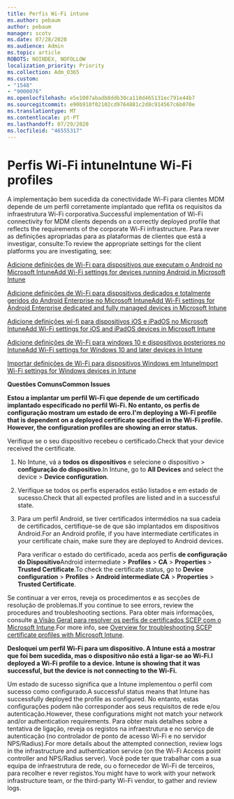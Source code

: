```yaml
---
title: Perfis Wi-Fi intune
ms.author: pebaum
author: pebaum
manager: scotv
ms.date: 07/28/2020
ms.audience: Admin
ms.topic: article
ROBOTS: NOINDEX, NOFOLLOW
localization_priority: Priority
ms.collection: Adm_O365
ms.custom:
- "1548"
- "9000076"
ms.openlocfilehash: e5e1007abadb8ddb30ca110d465131ec791e44b7
ms.sourcegitcommit: e90b918f02102cd9764881c2d8c914567c6b070e
ms.translationtype: MT
ms.contentlocale: pt-PT
ms.lasthandoff: 07/29/2020
ms.locfileid: "46555317"
---
```

# <a name="intune-wi-fi-profiles"></a><span data-ttu-id="e1b5c-102">Perfis Wi-Fi intune</span><span class="sxs-lookup"><span data-stu-id="e1b5c-102">Intune Wi-Fi profiles</span></span>

<span data-ttu-id="e1b5c-103">A implementação bem sucedida da conectividade Wi-Fi para clientes MDM depende de um perfil corretamente implantado que reflita os requisitos da infraestrutura Wi-Fi corporativa.</span><span class="sxs-lookup"><span data-stu-id="e1b5c-103">Successful implementation of Wi-Fi connectivity for MDM clients depends on a correctly deployed profile that reflects the requirements of the corporate Wi-Fi infrastructure.</span></span> <span data-ttu-id="e1b5c-104">Para rever as definições apropriadas para as plataformas de clientes que está a investigar, consulte:</span><span class="sxs-lookup"><span data-stu-id="e1b5c-104">To review the appropriate settings for the client platforms you are investigating, see:</span></span> 

[<span data-ttu-id="e1b5c-105">Adicione definições de Wi-Fi para dispositivos que executam o Android no Microsoft Intune</span><span class="sxs-lookup"><span data-stu-id="e1b5c-105">Add Wi-Fi settings for devices running Android in Microsoft Intune</span></span>](https://docs.microsoft.com/intune/wi-fi-settings-android)

[<span data-ttu-id="e1b5c-106">Adicione definições de Wi-Fi para dispositivos dedicados e totalmente geridos do Android Enterprise no Microsoft Intune</span><span class="sxs-lookup"><span data-stu-id="e1b5c-106">Add Wi-Fi settings for Android Enterprise dedicated and fully managed devices in Microsoft Intune</span></span>](https://docs.microsoft.com/intune/wi-fi-settings-android-enterprise)

[<span data-ttu-id="e1b5c-107">Adicione definições wi-fi para dispositivos iOS e iPadOS no Microsoft Intune</span><span class="sxs-lookup"><span data-stu-id="e1b5c-107">Add Wi-Fi settings for iOS and iPadOS devices in Microsoft Intune</span></span>](https://docs.microsoft.com/intune/wi-fi-settings-ios)

[<span data-ttu-id="e1b5c-108">Adicione definições de Wi-Fi para windows 10 e dispositivos posteriores no Intune</span><span class="sxs-lookup"><span data-stu-id="e1b5c-108">Add Wi-Fi settings for Windows 10 and later devices in Intune</span></span>](https://docs.microsoft.com/intune/wi-fi-settings-windows)

[<span data-ttu-id="e1b5c-109">Importar definições de Wi-Fi para dispositivos Windows em Intune</span><span class="sxs-lookup"><span data-stu-id="e1b5c-109">Import Wi-Fi settings for Windows devices in Intune</span></span>](https://docs.microsoft.com/intune/wi-fi-settings-import-windows-8-1)

<span data-ttu-id="e1b5c-110">**Questões Comuns**</span><span class="sxs-lookup"><span data-stu-id="e1b5c-110">**Common Issues**</span></span>

<span data-ttu-id="e1b5c-111">**Estou a implantar um perfil Wi-Fi que depende de um certificado implantado especificado no perfil Wi-Fi. No entanto, os perfis de configuração mostram um estado de erro.**</span><span class="sxs-lookup"><span data-stu-id="e1b5c-111">**I'm deploying a Wi-Fi profile that is dependent on a deployed certificate specified in the Wi-Fi profile. However, the configuration profiles are showing an error status.**</span></span>

<span data-ttu-id="e1b5c-112">Verifique se o seu dispositivo recebeu o certificado.</span><span class="sxs-lookup"><span data-stu-id="e1b5c-112">Check that your device received the certificate.</span></span>

1. <span data-ttu-id="e1b5c-113">No Intune, vá a **todos os dispositivos** e selecione o dispositivo > **configuração do dispositivo**.</span><span class="sxs-lookup"><span data-stu-id="e1b5c-113">In Intune, go to **All Devices** and select the device > **Device configuration**.</span></span>

2. <span data-ttu-id="e1b5c-114">Verifique se todos os perfis esperados estão listados e em estado de sucesso.</span><span class="sxs-lookup"><span data-stu-id="e1b5c-114">Check that all expected profiles are listed and in a successful state.</span></span>

3. <span data-ttu-id="e1b5c-115">Para um perfil Android, se tiver certificados intermédios na sua cadeia de certificados, certifique-se de que são implantados em dispositivos Android.</span><span class="sxs-lookup"><span data-stu-id="e1b5c-115">For an Android profile, if you have intermediate certificates in your certificate chain, make sure they are deployed to Android devices.</span></span>

    <span data-ttu-id="e1b5c-116">Para verificar o estado do certificado, aceda aos perfis **de configuração do Dispositivo**Android intermediate  >  **Profiles**  >  **CA**  >  **Properties**  >  **Trusted Certificate**.</span><span class="sxs-lookup"><span data-stu-id="e1b5c-116">To check the certificate status, go to **Device configuration** > **Profiles** > **Android intermediate CA** > **Properties** > **Trusted Certificate**.</span></span>

<span data-ttu-id="e1b5c-117">Se continuar a ver erros, reveja os procedimentos e as secções de resolução de problemas.</span><span class="sxs-lookup"><span data-stu-id="e1b5c-117">If you continue to see errors, review the procedures and troubleshooting sections.</span></span> <span data-ttu-id="e1b5c-118">Para obter mais informações, consulte [a Visão Geral para resolver os perfis de certificados SCEP com o Microsoft Intune](https://support.microsoft.com/help/4457481/troubleshooting-scep-certificate-profile-deployment-in-intune).</span><span class="sxs-lookup"><span data-stu-id="e1b5c-118">For more info, see [Overview for troubleshooting SCEP certificate profiles with Microsoft Intune](https://support.microsoft.com/help/4457481/troubleshooting-scep-certificate-profile-deployment-in-intune).</span></span>

<span data-ttu-id="e1b5c-119">**Desloquei um perfil Wi-Fi para um dispositivo. A Intune está a mostrar que foi bem sucedida, mas o dispositivo não está a ligar-se ao Wi-Fi.**</span><span class="sxs-lookup"><span data-stu-id="e1b5c-119">**I deployed a Wi-Fi profile to a device. Intune is showing that it was successful, but the device is not connecting to the Wi-Fi.**</span></span>

<span data-ttu-id="e1b5c-120">Um estado de sucesso significa que a Intune implementou o perfil com sucesso como configurado.</span><span class="sxs-lookup"><span data-stu-id="e1b5c-120">A successful status means that Intune has successfully deployed the profile as configured.</span></span> <span data-ttu-id="e1b5c-121">No entanto, estas configurações podem não corresponder aos seus requisitos de rede e/ou autenticação.</span><span class="sxs-lookup"><span data-stu-id="e1b5c-121">However, these configurations might not match your network and/or authentication requirements.</span></span> <span data-ttu-id="e1b5c-122">Para obter mais detalhes sobre a tentativa de ligação, reveja os registos na infraestrutura e no serviço de autenticação (no controlador de ponto de acesso Wi-Fi e no servidor NPS/Radius).</span><span class="sxs-lookup"><span data-stu-id="e1b5c-122">For more details about the attempted connection, review logs in the infrastructure and authentication service (on the Wi-Fi Access point controller and NPS/Radius server).</span></span> <span data-ttu-id="e1b5c-123">Você pode ter que trabalhar com a sua equipa de infraestrutura de rede, ou o fornecedor de Wi-Fi de terceiros, para recolher e rever registos.</span><span class="sxs-lookup"><span data-stu-id="e1b5c-123">You might have to work with your network infrastructure team, or the third-party Wi-Fi vendor, to gather and review logs.</span></span>